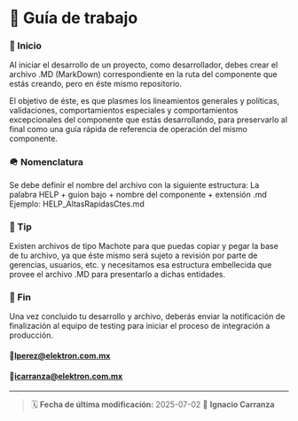 # 🦮 Guía de trabajo

### 🛫 Inicio
Al iniciar el desarrollo de un proyecto, como desarrollador, debes crear el archivo .MD (MarkDown) correspondiente en la ruta del componente que estás creando, pero en éste mismo repositorio.

El objetivo de éste, es que plasmes los lineamientos generales y políticas, validaciones, comportamientos especiales y comportamientos excepcionales del componente que estás desarrollando, para preservarlo al final como una guía rápida de referencia de operación del mismo componente.

### 🪖 Nomenclatura
Se debe definir el nombre del archivo con la siguiente estructura:
La palabra HELP + guion bajo + nombre del componente + extensión .md
Ejemplo:
HELP_AltasRapidasCtes.md

### 🍬 Tip
Existen archivos de tipo Machote para que puedas copiar y pegar la base de tu archivo, ya que éste mismo será sujeto a revisión por parte de gerencias, usuarios, etc. y necesitamos esa estructura embellecida que provee el archivo .MD para presentarlo a dichas entidades.

### 🛬 Fin
Una vez concluido tu desarrollo y archivo, deberás enviar la notificación de finalización al equipo de testing para iniciar el proceso de integración a producción.
#### 📨lperez@elektron.com.mx
#### 📨icarranza@elektron.com.mx

---
> 🗓️ **Fecha de última modificación:** 2025-07-02
> 👤 **Ignacio Carranza**
